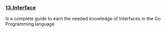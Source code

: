<h3> <a href="https://github.com/mazzberry/Go-Playground/tree/main/13.Interface">13.Interface</a> </h3>
Is a complete guide to earn the needed knowledge of Interfaces in the Go Programming language
